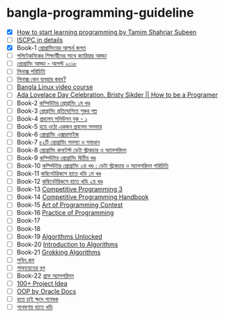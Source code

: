 # bangla-programming-guideline
- [x] [How to start learning programming by Tamim Shahriar Subeen](https://youtu.be/Ca6EGBIldl8)
- [ ] [ISCPC in details](https://dimikoj.com/iscpc)
- [x] Book-1 [প্রোগ্রামিংয়ের আশ্চর্য জগত](http://dimik.pub/book/264/programming-er-ascorjo-jogot-by-tamim-shahriar-subeen)
- [ ] [পলিটেকনিকের শিক্ষার্থীদের সাথে ক্যারিয়ার আড্ডা](https://youtu.be/A3s58l2LQ0c)
- [ ] [প্রোগ্রামিং আড্ডা - আগস্ট ২০১৮](https://youtu.be/2nkPEdACXGk)
- [ ] [লিনাক্স পরিচিতি](http://subeen.com/%e0%a6%b2%e0%a6%bf%e0%a6%a8%e0%a6%be%e0%a6%95%e0%a7%8d%e0%a6%b8/)
- [ ] [লিনাক্স কেন ব্যবহার করব?](https://programabad.com/questions/490)
- [ ] [Bangla Linux video course](https://www.youtube.com/playlist?list=PLym69wpbTIIHolyIqj9O6e7XNn8YZZ7kD)
- [ ] [Ada Lovelace Day Celebration. Bristy Sikder || How to be a Programer](https://youtu.be/Tw4IkOnqL7k)
- [ ] Book-2 [কম্পিউটার প্রোগ্রামিং ১ম খণ্ড](http://dimik.pub/book/351/computer-programming-part-1-by-tamim-shahriar)
- [ ] Book-3 [প্রোগ্রামিং প্রতিযোগিতা শুরুর গল্প](https://drive.google.com/open?id=0ByiV2epKjIc7d1NCMVpIWEZ6V1k)
- [ ] Book-4 [প্রবলেম সলিউসন বুক - ১](https://drive.google.com/open?id=0ByiV2epKjIc7Q21yNnh4S1prMms)
- [ ] Book-5 [হয়ে ওঠো একজন প্রবলেম সলভার](http://dimik.pub/book/400/becoming-a-problem-solver-by-munem-ruhul)
- [ ] Book-6 [প্রোগ্রামিং এক্সারসাইজ](http://dimik.pub/book/372/programming-exercise-by-tahmid-rafi)
- [ ] Book-7 [৫২টি প্রোগ্রামিং সমস্যা ও সমাধান](http://dimik.pub/book/34/52-programming-problems-and-solution-by-tamim-shahriar-subeen)
- [ ] Book-8 [প্রোগ্রামিং কনটেস্ট ডেটা স্ট্রাকচার ও অ্যালগরিদম](http://dimik.pub/book/77/programming-contest-data-structure-and-algorithm)
- [ ] Book-9 [কম্পিউটার প্রোগ্রামিং দ্বিতীয় খণ্ড](http://dimik.pub/book/97/computer-programming-part-2-by-tamim-shahriar)
- [ ] Book-10 [কম্পিউটার প্রোগ্রামিং ৩য় খণ্ড : ডেটা স্ট্রাকচার ও অ্যালগরিদম পরিচিতি](http://dimik.pub/book/245/computer-programming-3-data-structure-algorithm-by-tamim-shahriar)
- [ ] Book-11 [কম্বিনেটরিকসে হাতে খড়ি ১ম খণ্ড](http://dimik.pub/book/432/introduction-to-combinatorics-part-1-by-adib-joydip-zawad)
- [ ] Book-12 [কম্বিনেটরিকসে হাতে খড়ি ২য় খণ্ড](http://dimik.pub/book/456/introduction-to-combinatorics-part-2-by-adib-joydip-zawad)
- [ ] Book-13 [Competitive Programming 3](https://drive.google.com/open?id=0ByiV2epKjIc7aTR5S2ljLUplLWs)
- [ ] Book-14 [Competitive Programming Handbook](https://drive.google.com/open?id=0ByiV2epKjIc7VDhXRnRXUkdCd3M)
- [ ] Book-15 [Art of Programming Contest](https://drive.google.com/open?id=0ByiV2epKjIc7ZWdrcWpSSkVraTQ)
- [ ] Book-16 [Practice of Programming](https://drive.google.com/open?id=0ByiV2epKjIc7U2h3Wmk5UjNlS3M)
- [ ] Book-17 []()
- [ ] Book-18 []()
- [ ] Book-19 [Algorithms Unlocked](https://drive.google.com/open?id=0ByiV2epKjIc7T0xxaVo0dmlUQ2c)
- [ ] Book-20 [Introduction to Algorithms](https://drive.google.com/open?id=0ByiV2epKjIc7QTRiemg0OTRKNUk)
- [ ] Book-21 [Grokking Algorithms](https://drive.google.com/open?id=110Oxt7RGrm83cojWZJ9WHjZHZvnGx_QU)
- [ ] [সুবিন.কম](http://subeen.com/)
- [ ] [শাফায়েতের ব্লগ](http://www.shafaetsplanet.com/)
- [ ] Book-22 [গ্রাফ অ্যালগরিদম](http://dimik.pub/book/104/graph-algorithm-by-shafaet-ashraf)
- [ ] [100+ Project Idea](https://dev.to/mibzman/100-project-ideas-oda)
- [ ] [OOP by Oracle Docs](https://docs.oracle.com/javase/tutorial/java/concepts/index.html)
- [ ] [হতে চাই ক্ষুদে গবেষক](https://research.sanzidscloud.com/)
- [ ] [গবেষণায় হাতে খড়ি](/)
